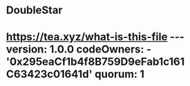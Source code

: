 # DoubleStar
# https://tea.xyz/what-is-this-file --- version: 1.0.0 codeOwners:   - '0x295eaCf1b4f8B759D9eFab1c161C63423c01641d' quorum: 1

